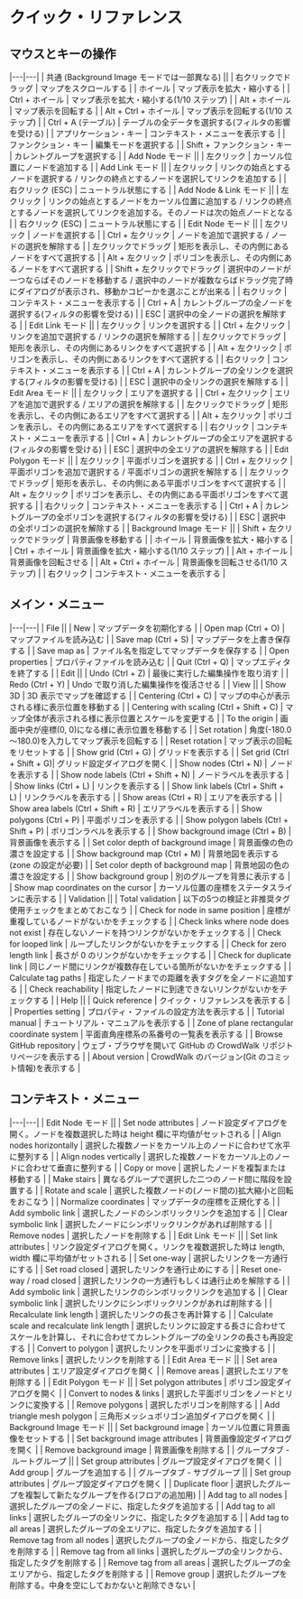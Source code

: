# クイック・リファレンス

## マウスとキーの操作

|---|---|
| 共通 (Background Image モードでは一部異なる) ||
| 右クリックでドラッグ | マップをスクロールする |
| ホイール | マップ表示を拡大・縮小する |
| Ctrl + ホイール | マップ表示を拡大・縮小する(1/10 ステップ) |
| Alt + ホイール | マップ表示を回転する |
| Alt + Ctrl + ホイール | マップ表示を回転する(1/10 ステップ) |
| Ctrl + A (テーブル) | テーブルの全データを選択する(フィルタの影響を受ける) |
| アプリケーション・キー | コンテキスト・メニューを表示する |
| ファンクション・キー | 編集モードを選択する |
| Shift + ファンクション・キー | カレントグループを選択する |
| Add Node モード ||
| 左クリック | カーソル位置にノードを追加する |
| Add Link モード ||
| 左クリック | リンクの始点とするノードを選択する / リンクの終点とするノードを選択してリンクを追加する |
| 右クリック (ESC) | ニュートラル状態にする |
| Add Node & Link  モード ||
| 左クリック | リンクの始点とするノードをカーソル位置に追加する / リンクの終点とするノードを選択してリンクを追加する。そのノードは次の始点ノードとなる |
| 右クリック (ESC) | ニュートラル状態にする |
| Edit Node モード ||
| 左クリック | ノードを選択する |
| Ctrl + 左クリック | ノードを追加で選択する / ノードの選択を解除する |
| 左クリックでドラッグ | 矩形を表示し、その内側にあるノードをすべて選択する |
| Alt + 左クリック | ポリゴンを表示し、その内側にあるノードをすべて選択する |
| Shift + 左クリックでドラッグ | 選択中のノードが一つならばそのノードを移動する / 選択中のノードが複数ならばドラッグ完了時にダイアログが表示され、移動かコピーかを選ぶことが出来る |
| 右クリック | コンテキスト・メニューを表示する |
| Ctrl + A | カレントグループの全ノードを選択する(フィルタの影響を受ける) |
| ESC | 選択中の全ノードの選択を解除する |
| Edit Link モード ||
| 左クリック | リンクを選択する |
| Ctrl + 左クリック | リンクを追加で選択する / リンクの選択を解除する |
| 左クリックでドラッグ | 矩形を表示し、その内側にあるリンクをすべて選択する |
| Alt + 左クリック | ポリゴンを表示し、その内側にあるリンクをすべて選択する |
| 右クリック | コンテキスト・メニューを表示する |
| Ctrl + A | カレントグループの全リンクを選択する(フィルタの影響を受ける) |
| ESC | 選択中の全リンクの選択を解除する |
| Edit Area モード ||
| 左クリック | エリアを選択する |
| Ctrl + 左クリック | エリアを追加で選択する / エリアの選択を解除する |
| 左クリックでドラッグ | 矩形を表示し、その内側にあるエリアをすべて選択する |
| Alt + 左クリック | ポリゴンを表示し、その内側にあるエリアをすべて選択する |
| 右クリック | コンテキスト・メニューを表示する |
| Ctrl + A | カレントグループの全エリアを選択する(フィルタの影響を受ける) |
| ESC | 選択中の全エリアの選択を解除する |
| Edit Polygon モード ||
| 左クリック | 平面ポリゴンを選択する |
| Ctrl + 左クリック | 平面ポリゴンを追加で選択する / 平面ポリゴンの選択を解除する |
| 左クリックでドラッグ | 矩形を表示し、その内側にある平面ポリゴンをすべて選択する |
| Alt + 左クリック | ポリゴンを表示し、その内側にある平面ポリゴンをすべて選択する |
| 右クリック | コンテキスト・メニューを表示する |
| Ctrl + A | カレントグループの全ポリゴンを選択する(フィルタの影響を受ける) |
| ESC | 選択中の全ポリゴンの選択を解除する |
| Background Image モード ||
| Shift + 左クリックでドラッグ | 背景画像を移動する |
| ホイール | 背景画像を拡大・縮小する |
| Ctrl + ホイール | 背景画像を拡大・縮小する(1/10 ステップ) |
| Alt + ホイール | 背景画像を回転させる |
| Alt + Ctrl + ホイール | 背景画像を回転させる(1/10 ステップ) |
| 右クリック | コンテキスト・メニューを表示する |

## メイン・メニュー

|---|---|
| File ||
| New | マップデータを初期化する |
| Open map (Ctrl + O) | マップファイルを読み込む |
| Save map (Ctrl + S) | マップデータを上書き保存する |
| Save map as | ファイル名を指定してマップデータを保存する |
| Open properties | プロパティファイルを読み込む |
| Quit (Ctrl + Q) | マップエディタを終了する |
| Edit ||
| Undo (Ctrl + Z) | 最後に実行した編集操作を取り消す |
| Redo (Ctrl + Y) | Undo で取り消した編集操作を復活させる |
| View ||
| Show 3D | 3D 表示でマップを確認する |
| Centering (Ctrl + C) | マップの中心が表示される様に表示位置を移動する |
| Centering with scaling (Ctrl + Shift + C) | マップ全体が表示される様に表示位置とスケールを変更する |
| To the origin | 画面中央が座標(0, 0)になる様に表示位置を移動する |
| Set rotation | 角度(-180.0～180.0)を入力してマップ表示を回転する |
| Reset rotation | マップ表示の回転をリセットする |
| Show grid (Ctrl + G) | グリッドを表示する |
| Set grid (Ctrl + Shift + G)| グリッド設定ダイアログを開く |
| Show nodes (Ctrl + N) | ノードを表示する |
| Show node labels (Ctrl + Shift + N) | ノードラベルを表示する |
| Show links (Ctrl + L) | リンクを表示する |
| Show link labels (Ctrl + Shift + L) | リンクラベルを表示する |
| Show areas (Ctrl + R) | エリアを表示する |
| Show area labels (Ctrl + Shift + R) | エリアラベルを表示する |
| Show polygons (Ctrl + P) | 平面ポリゴンを表示する |
| Show polygon labels (Ctrl + Shift + P) | ポリゴンラベルを表示する |
| Show background image (Ctrl + B) | 背景画像を表示する |
| Set color depth of background image | 背景画像の色の濃さを設定する |
| Show background map (Ctrl + M) | 背景地図を表示する(zone の設定が必要) |
| Set color depth of background map | 背景地図の色の濃さを設定する |
| Show background group | 別のグループを背景に表示する |
| Show map coordinates on the cursor | カーソル位置の座標をステータスラインに表示する |
| Validation ||
| Total validation | 以下の5つの検証と非推奨タグ使用チェックをまとめておこなう |
| Check for node in same position | 座標が重複しているノードがないかをチェックする |
| Check links where node does not exist | 存在しないノードを持つリンクがないかをチェックする |
| Check for looped link | ループしたリンクがないかをチェックする |
| Check for zero length link | 長さが 0 のリンクがないかをチェックする |
| Check for duplicate link | 同じノード間にリンクが複数存在している箇所がないかをチェックする |
| Calculate tag paths | 指定したノードまでの距離を表すタグを全ノードに追加する |
| Check reachability | 指定したノードに到達できないリンクがないかをチェックする |
| Help ||
| Quick reference | クイック・リファレンスを表示する |
| Properties setting | プロパティ・ファイルの設定方法を表示する |
| Tutorial manual | チュートリアル・マニュアルを表示する |
| Zone of plane rectangular coordinate system | 平面直角座標系の系番号の一覧表を表示する |
| Browse GitHub repository | ウェブ・ブラウザを開いて GitHub の CrowdWalk リポジトリページを表示する |
| About version | CrowdWalk のバージョン(Git のコミット情報)を表示する |

## コンテキスト・メニュー

|---|---|
| Edit Node モード ||
| Set node attributes | ノード設定ダイアログを開く。ノードを複数選択した時は height 欄に平均値がセットされる |
| Align nodes horizontally | 選択した複数ノードをカーソル上のノードに合わせて水平に整列する |
| Align nodes vertically | 選択した複数ノードをカーソル上のノードに合わせて垂直に整列する |
| Copy or move | 選択したノードを複製または移動する |
| Make stairs | 異なるグループで選択した二つのノード間に階段を設置する |
| Rotate and scale | 選択した複数ノードの(ノード間の)拡大縮小と回転をおこなう |
| Normalize coordinates | マップデータの座標を正規化する |
| Add symbolic link | 選択したノードのシンボリックリンクを追加する |
| Clear symbolic link | 選択したノードにシンボリックリンクがあれば削除する |
| Remove nodes | 選択したノードを削除する |
| Edit Link モード ||
| Set link attributes | リンク設定ダイアログを開く。リンクを複数選択した時は length, width 欄に平均値がセットされる |
| Set one-way | 選択したリンクを一方通行にする |
| Set road closed | 選択したリンクを通行止めにする |
| Reset one-way / road closed | 選択したリンクの一方通行もしくは通行止めを解除する |
| Add symbolic link | 選択したリンクのシンボリックリンクを追加する |
| Clear symbolic link | 選択したリンクにシンボリックリンクがあれば削除する |
| Recalculate link length | 選択したリンクの長さを再計算する |
| Calculate scale and recalculate link length | 選択したリンクに設定する長さに合わせてスケールを計算し、それに合わせてカレントグループの全リンクの長さも再設定する |
| Convert to polygon | 選択したリンクを平面ポリゴンに変換する |
| Remove links | 選択したリンクを削除する |
| Edit Area モード ||
| Set area attributes | エリア設定ダイアログを開く |
| Remove areas | 選択したエリアを削除する |
| Edit Polygon モード ||
| Set polygon attributes | ポリゴン設定ダイアログを開く |
| Convert to nodes & links | 選択した平面ポリゴンをノードとリンクに変換する |
| Remove polygons | 選択したポリゴンを削除する |
| Add triangle mesh polygon | 三角形メッシュポリゴン追加ダイアログを開く |
| Background Image モード ||
| Set background image | カーソル位置に背景画像をセットする |
| Set background image attributes | 背景画像設定ダイアログを開く |
| Remove background image | 背景画像を削除する |
| グループタブ&nbsp;-&nbsp;ルートグループ ||
| Set group attributes | グループ設定ダイアログを開く |
| Add group | グループを追加する |
| グループタブ&nbsp;-&nbsp;サブグループ ||
| Set group attributes | グループ設定ダイアログを開く |
| Duplicate floor | 選択したグループを複製して新たなグループを作る(フロアの追加用) |
| Add tag to all nodes | 選択したグループの全ノードに、指定したタグを追加する |
| Add tag to all links | 選択したグループの全リンクに、指定したタグを追加する |
| Add tag to all areas | 選択したグループの全エリアに、指定したタグを追加する |
| Remove tag from all nodes | 選択したグループの全ノードから、指定したタグを削除する |
| Remove tag from all links | 選択したグループの全リンクから、指定したタグを削除する |
| Remove tag from all areas | 選択したグループの全エリアから、指定したタグを削除する |
| Remove group | 選択したグループを削除する。中身を空にしておかないと削除できない |
